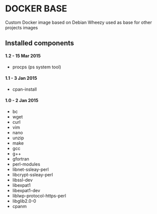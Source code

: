 # DOCKER BASE 


Custom Docker image based on Debian Wheezy used as base for other projects images 


## Installed components 

#### 1.2 - 15 Mar 2015 

- procps (ps system tool)

#### 1.1 - 3 Jan 2015

- cpan-install

#### 1.0 - 2 Jan 2015

- bc 
- wget 
- curl 
- vim 
- nano 
- unzip 
- make 
- gcc 
- g++ 
- gfortran   
- perl-modules 
- libnet-ssleay-perl 
- libcrypt-ssleay-perl 
- libssl-dev 
- libexpat1 
- libexpat1-dev 
- liblwp-protocol-https-perl 
- libglib2.0-0
- cpanm
 
